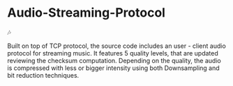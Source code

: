 # Audio-Streaming-Protocol 
🎶

Built on top of TCP protocol, the source code includes an user - client audio protocol for streaming music.
It features 5 quality levels, that are updated reviewing the checksum computation.
Depending on the quality, the audio is compressed with less or bigger intensity using both Downsampling and bit reduction techniques.
